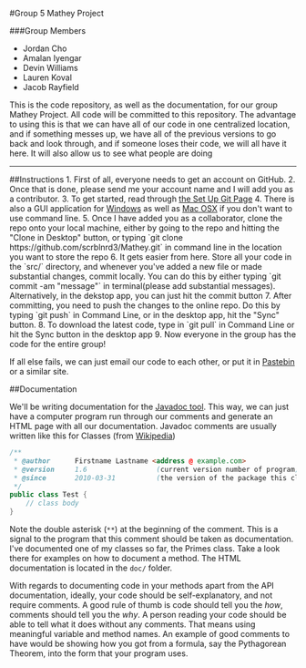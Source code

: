 #Group 5 Mathey Project 

###Group Members
* Jordan Cho
* Amalan Iyengar
* Devin Williams
* Lauren Koval
* Jacob Rayfield

This is the code repository, as well as the documentation, for our group Mathey Project. All code will be committed to this repository. The advantage to using this is that we can have all of our code in one centralized location, and if something messes up, we have all of the previous versions to go back and look through, and if someone loses their code, we will all have it here. It will also allow us to see what people are doing
<hr/>
##Instructions
1. First of all, everyone needs to get an account on GitHub. 
2. Once that is done, please send me your account name and I will add you as a contributor.
3. To get started, read through <a href="https://help.github.com/articles/set-up-git">the Set Up Git Page</a>
4. There is also a GUI application for <a href="http://windows.github.com/">Windows</a> as well as <a href="http://mac.github.com/">Mac OSX</a> if you don't want to use command line.
5. Once I have added you as a collaborator, clone the repo onto your local machine, either by going to the repo and hitting the "Clone in Desktop" button, or typing `git clone https://github.com/scrblnrd3/Mathey.git` in command line in the location you want to store the repo
6. It gets easier from here. Store all your code in the `src/` directory, and whenever you've added a new file or made substantial changes, commit locally. You can do this by either typing `git commit -am "message"` in  terminal(please add substantial messages). Alternatively, in the dekstop app, you can just hit the commit button
7. After committing, you need to push the changes to the online repo. Do this by typing `git push` in Command Line, or in the desktop app, hit the "Sync" button.
8. To download the latest code, type in `git pull` in Command Line or hit the Sync button in the desktop app
9. Now everyone in the group has the code for the entire group!

If all else fails, we can just email our code to each other, or put it in <a href="http://pastebin.com/">Pastebin</a> or a similar site.

##Documentation

We'll be writing documentation for the <a href="http://www.oracle.com/technetwork/java/javase/documentation/index-137868.html">Javadoc tool</a>. This way, we can just have a computer program run through our comments and generate an HTML page with all our documentation. Javadoc comments are usually written like this for Classes (from <a href="http://en.wikipedia.org/wiki/Javadoc">Wikipedia</a>)
```java
/**
 * @author      Firstname Lastname <address @ example.com>
 * @version     1.6                 (current version number of program)
 * @since       2010-03-31          (the version of the package this class was first added to)
 */
public class Test {
    // class body
}
```
Note the double asterisk (`**`) at the beginning of the comment. This is a signal to the program that this comment should be taken as documentation. I've documented one of my classes so far, the Primes class. Take a look there for examples on how to document a method. The HTML documentation is located in the `doc/` folder.

With regards to documenting code in your methods apart from the API documentation, ideally, your code should be self-explanatory, and not require comments. A good rule of thumb is code should tell you the *how*, comments should tell you the *why*. A person reading your code should be able to tell what it does without any comments. That means using meaningful variable and method names. An example of good comments to have would be showing how you got from a formula, say the Pythagorean Theorem, into the form that your program uses.
